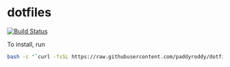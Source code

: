 # dotfiles

[![Build Status](https://travis-ci.com/paddyroddy/dotfiles.svg?branch=master)](https://travis-ci.com/paddyroddy/dotfiles)

To install, run
```bash
bash -c "`curl -fsSL https://raw.githubusercontent.com/paddyroddy/dotfiles/master/install.sh`"
```
